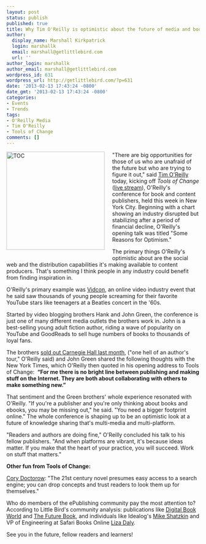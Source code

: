 ```yaml
---
layout: post
status: publish
published: true
title: Why Tim O'Reilly is optimistic about the future of media and books
author:
  display_name: Marshall Kirkpatrick
  login: marshallk
  email: marshall@getlittlebird.com
  url: ''
author_login: marshallk
author_email: marshall@getlittlebird.com
wordpress_id: 631
wordpress_url: http://getlittlebird.com/?p=631
date: '2013-02-13 17:43:24 -0800'
date_gmt: '2013-02-13 17:43:24 -0800'
categories:
- Events
- Trends
tags:
- O'Reilly Media
- Tim O'Reilly
- Tools of Change
comments: []
---
```

<p><img style="margin: 0px 20px 20px 0px;" alt="TOC" src="https://twimg0-a.akamaihd.net/profile_images/1829040801/TOC_logo_twitter.jpg" width="256" height="256" align="left" />"There are big opportunities for those of us who are unafraid of the future but who are trying to figure it out," said <a href="http://twitter.com/TimoReilly">Tim O'Reilly</a> today, kicking off <em>Tools of Change</em> (<a href="http://www.toccon.com/toc2013">live stream</a>), O'Reilly's conference for book and content publishers, held this week in New York City. Beginning with a chart showing an industry disrupted but stabilizing after a period of financial decline, O'Reilly's opening talk was titled "Some Reasons for Optimism."</p>
<p>The primary things O'Reilly's optimistic about are the social web and the distribution capabilities it's making available to content producers. That's something I think people in any industry could benefit from finding inspiration in.</p>
<p>O'Reilly's primary example was <a href="http://vidcon.com/">Vidcon</a>, an online video industry event that he said saw thousands of young people screaming for their favorite YouTube stars like teenagers at a Beatles concert in the '60s.</p>
<p>Started by video blogging brothers Hank and John Green, the conference is just one of many different media outlets the brothers work in. John is a best-selling young adult fiction author, riding a wave of popularity on YouTube and GoodReads to sell huge numbers of books to thousands of loyal fans.</p>
<p>The brothers <a href="http://www.nytimes.com/2013/01/17/books/john-and-hank-green-bring-their-show-to-carnegie-hall.html?_r=0">sold out Carnegie Hall last month</a>, ("one hell of an author's tour," O'Reilly said) and John Green shared the following thoughts with the New York Times, which O'Reilly then quoted in his opening address to Tools of Change:  <strong>“For me there is no bright line between publishing and making stuff on the Internet. They are both about collaborating with others to make something new.”</strong></p>
<p>That sentiment and the Green brothers' whole experience resonated with O'Reilly. "If you're a publisher and you're only thinking about books and ebooks, you may be missing out," he said. "You need a bigger footprint online." The whole conference is shaping up to be an optimistic look at a future of knowledge sharing that's multi-media and multi-platform.</p>
<p>"Readers and authors are doing fine," O'Reilly concluded his talk to his fellow publishers. "And when platforms are vibrant, it's because ideas matter. If you make that the heart of your practice, you will succeed. Work on stuff that matters."</p>
<p><strong>Other fun from Tools of Change:</strong></p>
<p><a href="http://twitter.com/doctorow">Cory Doctorow</a>: "The 21st century novel presumes easy access to a search engine; you can drop concepts and trust readers to look them up for themselves."</p>
<p>Who do members of the ePublishing community pay the most attention to? According to Little Bird's community analysis: publications like <a href="http://twitter.com/DigiBookWorld">Digital Book World</a> and <a href="http://twitter.com/TheFutureBook">The Future Book</a>, and individuals like Idealog's <a href="http://twitter.com/MikeShatzkin">Mike Shatzkin</a> and VP of Engineering at Safari Books Online <a href="http://twitter.com/liza">Liza Daly</a>.</p>
<p>See you in the future, fellow readers and learners!</p>
